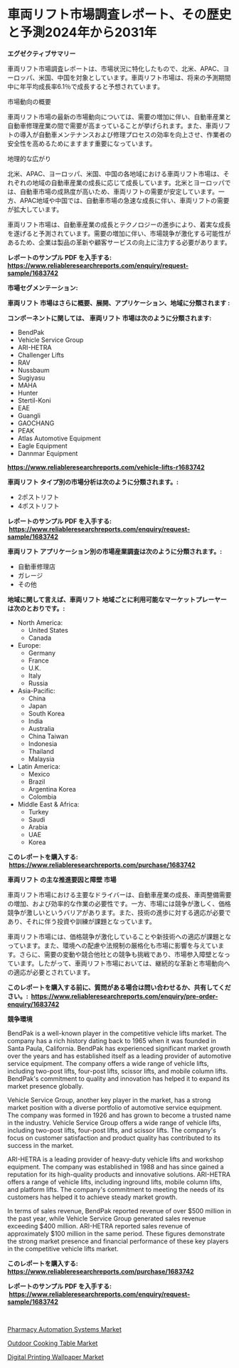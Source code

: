 <p><h1>車両リフト市場調査レポート、その歴史と予測2024年から2031年</h1></p><p><strong>エグゼクティブサマリー</strong></p>
<p><p>車両リフト市場調査レポートは、市場状況に特化したもので、北米、APAC、ヨーロッパ、米国、中国を対象としています。車両リフト市場は、将来の予測期間中に年平均成長率6.1％で成長すると予想されています。</p><p>市場動向の概要</p><p>車両リフト市場の最新の市場動向については、需要の増加に伴い、自動車産業と自動車修理産業の間で需要が高まっていることが挙げられます。また、車両リフトの導入が自動車メンテナンスおよび修理プロセスの効率を向上させ、作業者の安全性を高めるためにますます重要になっています。</p><p>地理的な広がり</p><p>北米、APAC、ヨーロッパ、米国、中国の各地域における車両リフト市場は、それぞれの地域の自動車産業の成長に応じて成長しています。北米とヨーロッパでは、自動車市場の成熟度が高いため、車両リフトの需要が安定しています。一方、APAC地域や中国では、自動車市場の急速な成長に伴い、車両リフトの需要が拡大しています。</p><p>車両リフト市場は、自動車産業の成長とテクノロジーの進歩により、着実な成長を遂げると予測されています。需要の増加に伴い、市場競争が激化する可能性があるため、企業は製品の革新や顧客サービスの向上に注力する必要があります。</p></p>
<p><strong>レポートのサンプル PDF を入手する: <a href="https://www.reliableresearchreports.com/enquiry/request-sample/1683742">https://www.reliableresearchreports.com/enquiry/request-sample/1683742</a></strong></p>
<p><strong>市場セグメンテーション:</strong></p>
<p><strong> 車両リフト 市場はさらに概要、展開、アプリケーション、地域に分類されます :</strong></p>
<p><strong>コンポーネントに関しては、 車両リフト 市場は次のように分類されます: &nbsp;</strong></p>
<p><ul><li>BendPak</li><li>Vehicle Service Group</li><li>ARI-HETRA</li><li>Challenger Lifts</li><li>RAV</li><li>Nussbaum</li><li>Sugiyasu</li><li>MAHA</li><li>Hunter</li><li>Stertil-Koni</li><li>EAE</li><li>Guangli</li><li>GAOCHANG</li><li>PEAK</li><li>Atlas Automotive Equipment</li><li>Eagle Equipment</li><li>Dannmar Equipment</li></ul></p>
<p><strong><a href="https://www.reliableresearchreports.com/vehicle-lifts-r1683742">https://www.reliableresearchreports.com/vehicle-lifts-r1683742</a></strong></p>
<p><strong> 車両リフト タイプ別の市場分析は次のように分類されます。:</strong></p>
<p><ul><li>2ポストリフト</li><li>4ポストリフト</li></ul></p>
<p><strong>レポートのサンプル PDF を入手する: &nbsp;<a href="https://www.reliableresearchreports.com/enquiry/request-sample/1683742">https://www.reliableresearchreports.com/enquiry/request-sample/1683742</a></strong></p>
<p><strong> 車両リフト アプリケーション別の市場産業調査は次のように分類されます。:</strong></p>
<p><ul><li>自動車修理店</li><li>ガレージ</li><li>その他</li></ul></p>
<p><strong>地域に関して言えば、車両リフト 地域ごとに利用可能なマーケットプレーヤーは次のとおりです。:</strong></p>
<p><ul>
    <li>
        North America:
        <ul>
            <li>United States</li>
            <li>Canada</li>
        </ul>
    </li>
    <li>
        Europe:
        <ul>
            <li>Germany</li>
            <li>France</li>
            <li>U.K.</li>
            <li>Italy</li>
            <li>Russia</li>
        </ul>
    </li>
    <li>
        Asia-Pacific:
        <ul>
            <li>China</li>
            <li>Japan</li>
            <li>South Korea</li>
            <li>India</li>
            <li>Australia</li>
            <li>China Taiwan</li>
            <li>Indonesia</li>
            <li>Thailand</li>
            <li>Malaysia</li>
        </ul>
    </li>
    <li>
        Latin America:
        <ul>
            <li>Mexico</li>
            <li>Brazil</li>
            <li>Argentina Korea</li>
            <li>Colombia</li>
        </ul>
    </li>
    <li>
        Middle East & Africa:
        <ul>
            <li>Turkey</li>
            <li>Saudi</li>
            <li>Arabia</li>
            <li>UAE</li>
            <li>Korea</li>
        </ul>
    </li>
    </ul></p>
<p><strong>このレポートを購入する: &nbsp;<a href="https://www.reliableresearchreports.com/purchase/1683742">https://www.reliableresearchreports.com/purchase/1683742</a></strong></p>
<p><strong>車両リフト の主な推進要因と障壁 市場</strong></p>
<p><p>車両リフト市場における主要なドライバーは、自動車産業の成長、車両整備需要の増加、および効率的な作業の必要性です。一方、市場には競争が激しく、価格競争が激しいというバリアがあります。また、技術の進歩に対する適応が必要であり、それに伴う投資や訓練が課題となっています。</p><p>車両リフト市場には、価格競争が激化していることや新技術への適応が課題となっています。また、環境への配慮や法規制の厳格化も市場に影響を与えています。さらに、需要の変動や競合他社との競争も挑戦であり、市場参入障壁となっています。したがって、車両リフト市場においては、継続的な革新と市場動向への適応が必要とされています。</p></p>
<p><strong>このレポートを購入する前に、質問がある場合は問い合わせるか、共有してください。:&nbsp; <a href="https://www.reliableresearchreports.com/enquiry/pre-order-enquiry/1683742">https://www.reliableresearchreports.com/enquiry/pre-order-enquiry/1683742</a></strong></p>
<p><strong>競争環境</strong></p>
<p><p>BendPak is a well-known player in the competitive vehicle lifts market. The company has a rich history dating back to 1965 when it was founded in Santa Paula, California. BendPak has experienced significant market growth over the years and has established itself as a leading provider of automotive service equipment. The company offers a wide range of vehicle lifts, including two-post lifts, four-post lifts, scissor lifts, and mobile column lifts. BendPak's commitment to quality and innovation has helped it to expand its market presence globally.</p><p>Vehicle Service Group, another key player in the market, has a strong market position with a diverse portfolio of automotive service equipment. The company was formed in 1926 and has grown to become a trusted name in the industry. Vehicle Service Group offers a wide range of vehicle lifts, including two-post lifts, four-post lifts, and scissor lifts. The company's focus on customer satisfaction and product quality has contributed to its success in the market.</p><p>ARI-HETRA is a leading provider of heavy-duty vehicle lifts and workshop equipment. The company was established in 1988 and has since gained a reputation for its high-quality products and innovative solutions. ARI-HETRA offers a range of vehicle lifts, including inground lifts, mobile column lifts, and platform lifts. The company's commitment to meeting the needs of its customers has helped it to achieve steady market growth.</p><p>In terms of sales revenue, BendPak reported revenue of over $500 million in the past year, while Vehicle Service Group generated sales revenue exceeding $400 million. ARI-HETRA reported sales revenue of approximately $100 million in the same period. These figures demonstrate the strong market presence and financial performance of these key players in the competitive vehicle lifts market.</p></p>
<p><strong>このレポートを購入する: &nbsp; <a href="https://www.reliableresearchreports.com/purchase/1683742">https://www.reliableresearchreports.com/purchase/1683742</a></strong></p>
<p><strong>レポートのサンプル PDF を入手する: &nbsp;<a href="https://www.reliableresearchreports.com/enquiry/request-sample/1683742">https://www.reliableresearchreports.com/enquiry/request-sample/1683742</a></strong><strong></strong></p>
<p>&nbsp;</p>
<p><p><a href="https://github.com/santosh758595/Market-Research-Report-List-4/blob/main/pharmacy-automation-systems-market.md">Pharmacy Automation Systems Market</a></p><p><a href="https://crocus-run-b5a.notion.site/Outdoor-Cooking-Table-Market-Research-Report-Its-History-and-Forecast-2024-to-2031-0fabd287aac44936b4ee5bdce4f08335">Outdoor Cooking Table Market</a></p><p><a href="https://gratis-rainforest-2ca.notion.site/Digital-Printing-Wallpaper-Market-Trends-Forecast-and-Competitive-Analysis-to-2031-d13425d47dd5426aa940cf6f53642a89">Digital Printing Wallpaper Market</a></p></p>